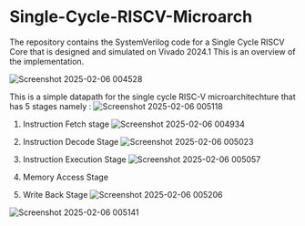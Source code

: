 # Single-Cycle-RISCV-Microarch
The repository contains the SystemVerilog code for a Single Cycle RISCV Core that is designed and simulated on Vivado 2024.1
This is an overview of the implementation.

![Screenshot 2025-02-06 004528](https://github.com/user-attachments/assets/ad978966-55f0-49b8-8722-3412518589c6)

This is a simple datapath for the single cycle RISC-V microarchitechture that has 5 stages namely :
   ![Screenshot 2025-02-06 005118](https://github.com/user-attachments/assets/0496d3e3-b681-4e5b-b288-a84225baadf7)

   
1. Instruction Fetch stage
   ![Screenshot 2025-02-06 004934](https://github.com/user-attachments/assets/b9258214-7906-42e3-b8b1-ddebee354942)
   
3. Instruction Decode Stage
   ![Screenshot 2025-02-06 005023](https://github.com/user-attachments/assets/afb327cd-af45-43c0-8dda-fc29f9c99cd0)
   
5. Instruction Execution Stage
   ![Screenshot 2025-02-06 005057](https://github.com/user-attachments/assets/1fab936a-a07d-42c6-897b-8a9346d38f2f)
   
7. Memory Access Stage

   
9. Write Back Stage
   ![Screenshot 2025-02-06 005206](https://github.com/user-attachments/assets/9b72cf93-b0a2-4f44-af5d-b7f9be3a7af8)













![Screenshot 2025-02-06 005141](https://github.com/user-attachments/assets/45e31450-4015-470a-9d66-a472dfb0dcb3)



